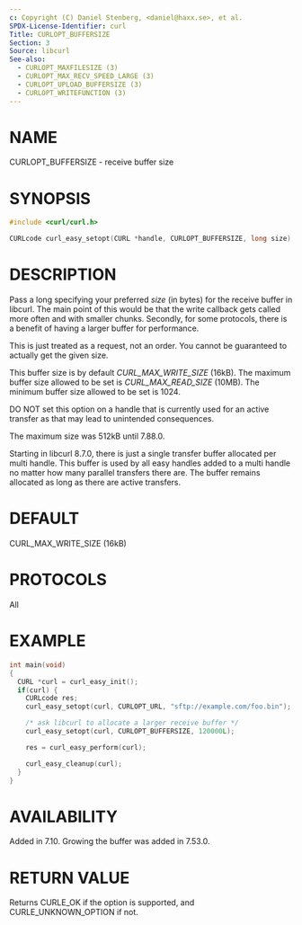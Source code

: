 ```yaml
---
c: Copyright (C) Daniel Stenberg, <daniel@haxx.se>, et al.
SPDX-License-Identifier: curl
Title: CURLOPT_BUFFERSIZE
Section: 3
Source: libcurl
See-also:
  - CURLOPT_MAXFILESIZE (3)
  - CURLOPT_MAX_RECV_SPEED_LARGE (3)
  - CURLOPT_UPLOAD_BUFFERSIZE (3)
  - CURLOPT_WRITEFUNCTION (3)
---
```


# NAME

CURLOPT_BUFFERSIZE - receive buffer size

# SYNOPSIS

~~~c
#include <curl/curl.h>

CURLcode curl_easy_setopt(CURL *handle, CURLOPT_BUFFERSIZE, long size);
~~~

# DESCRIPTION

Pass a long specifying your preferred *size* (in bytes) for the receive buffer
in libcurl. The main point of this would be that the write callback gets
called more often and with smaller chunks. Secondly, for some protocols, there
is a benefit of having a larger buffer for performance.

This is just treated as a request, not an order. You cannot be guaranteed to
actually get the given size.

This buffer size is by default *CURL_MAX_WRITE_SIZE* (16kB). The maximum
buffer size allowed to be set is *CURL_MAX_READ_SIZE* (10MB). The minimum
buffer size allowed to be set is 1024.

DO NOT set this option on a handle that is currently used for an active
transfer as that may lead to unintended consequences.

The maximum size was 512kB until 7.88.0.

Starting in libcurl 8.7.0, there is just a single transfer buffer allocated
per multi handle. This buffer is used by all easy handles added to a multi
handle no matter how many parallel transfers there are. The buffer remains
allocated as long as there are active transfers.

# DEFAULT

CURL_MAX_WRITE_SIZE (16kB)

# PROTOCOLS

All

# EXAMPLE

~~~c
int main(void)
{
  CURL *curl = curl_easy_init();
  if(curl) {
    CURLcode res;
    curl_easy_setopt(curl, CURLOPT_URL, "sftp://example.com/foo.bin");

    /* ask libcurl to allocate a larger receive buffer */
    curl_easy_setopt(curl, CURLOPT_BUFFERSIZE, 120000L);

    res = curl_easy_perform(curl);

    curl_easy_cleanup(curl);
  }
}
~~~

# AVAILABILITY

Added in 7.10. Growing the buffer was added in 7.53.0.

# RETURN VALUE

Returns CURLE_OK if the option is supported, and CURLE_UNKNOWN_OPTION if not.
